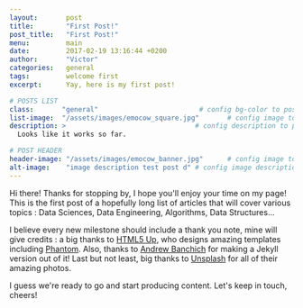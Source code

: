 ```yaml
---
layout:       post
title:        "First Post!"
post_title:	  "First Post!"
menu:		  main
date:         2017-02-19 13:16:44 +0200
author:       "Victor"
categories:   general
tags:         welcome first
excerpt:      Yay, here is my first post!

# POSTS LIST
class:       "general"                         # config bg-color to post list card (1..6)
list-image:  "/assets/images/emocow_square.jpg"       # config image to post list card (1..6)
description: >                                # config description to post list card
  Looks like it works so far.

# POST HEADER
header-image: "/assets/images/emocow_banner.jpg"      # config image to post header
alt-image:    "image description test post d" # config image description to alt att.
---
```

Hi there! Thanks for stopping by, I hope you'll enjoy your time on my page! This is the first post of a hopefully long list of articles that will cover various topics : Data Sciences, Data Engineering, Algorithms, Data Structures...

I believe every new milestone should include a thank you note, mine will give credits : a big thanks to [HTML5 Up][HTML5], who designs amazing templates including [Phantom][Phantom]. Also, thanks to [Andrew Banchich][AndrewBanchich] for making a Jekyll version out of it! Last but not least, big thanks to [Unsplash][Unsplash] for all of their amazing photos.

I guess we're ready to go and start producing content. Let's keep in touch, cheers!

[Phantom]: https://html5up.net/phantom
[HTML5]:   https://html5up.net/
[AndrewBanchich]: https://github.com/andrewbanchich/phantom-jekyll-theme
[Unsplash]: https://unsplash.com/
